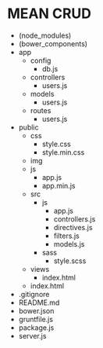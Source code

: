 MEAN CRUD
===================
- (node_modules)
- (bower_components)
- app
    - config
        - db.js
    - controllers
        - users.js
    - models
        - users.js
    - routes
        - users.js
- public
    - css
        - style.css
        - style.min.css
    - img
    - js
        - app.js
        - app.min.js
    - src
        - js
            - app.js
            - controllers.js
            - directives.js
            - filters.js
            - models.js
        - sass
            - style.scss
    - views
        - index.html
    - index.html
- .gitignore
- README.md
- bower.json
- gruntfile.js
- package.js
- server.js
